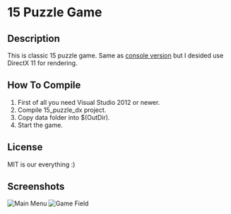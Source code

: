 # 15 Puzzle Game
## Description
This is classic 15 puzzle game.
Same as [console version](https://github.com/mutcher/15_puzzle) but I desided use DirectX 11 for rendering.

## How To Compile
1. First of all you need Visual Studio 2012 or newer.
1. Compile 15_puzzle_dx project.
1. Copy data folder into $(OutDir).
1. Start the game.

## License
MIT is our everything :)

## Screenshots
 ![Main Menu](https://github.com/mutcher/15_puzzle_dx/.github/main_menu.png?raw=true "Main Menu")
 ![Game Field](https://github.com/mutcher/15_puzzle_dx/.github/game_field.png?raw=true "Game Field")